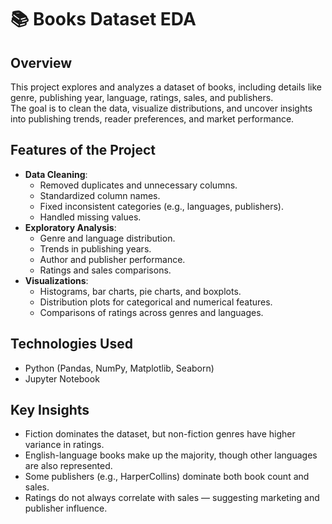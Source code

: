 # 📚 Books Dataset EDA

## Overview
This project explores and analyzes a dataset of books, including details like genre, publishing year, language, ratings, sales, and publishers.  
The goal is to clean the data, visualize distributions, and uncover insights into publishing trends, reader preferences, and market performance.

## Features of the Project
- **Data Cleaning**:
  - Removed duplicates and unnecessary columns.
  - Standardized column names.
  - Fixed inconsistent categories (e.g., languages, publishers).
  - Handled missing values.
- **Exploratory Analysis**:
  - Genre and language distribution.
  - Trends in publishing years.
  - Author and publisher performance.
  - Ratings and sales comparisons.
- **Visualizations**:
  - Histograms, bar charts, pie charts, and boxplots.
  - Distribution plots for categorical and numerical features.
  - Comparisons of ratings across genres and languages.

## Technologies Used
- Python (Pandas, NumPy, Matplotlib, Seaborn)
- Jupyter Notebook

## Key Insights
- Fiction dominates the dataset, but non-fiction genres have higher variance in ratings.
- English-language books make up the majority, though other languages are also represented.
- Some publishers (e.g., HarperCollins) dominate both book count and sales.
- Ratings do not always correlate with sales — suggesting marketing and publisher influence.

